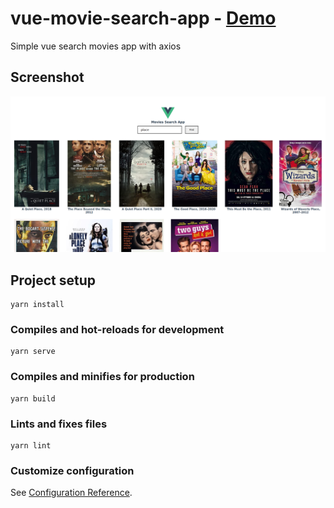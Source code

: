 # vue-movie-search-app - [Demo](https://nulloneguy.github.io/vue-search-movies-app/)
Simple vue search movies app with axios

## Screenshot

![screenshot](screenshot.png "Screenshot")


## Project setup

```
yarn install
```

### Compiles and hot-reloads for development

```
yarn serve
```

### Compiles and minifies for production

```
yarn build
```

### Lints and fixes files

```
yarn lint
```

### Customize configuration

See [Configuration Reference](https://cli.vuejs.org/config/).
